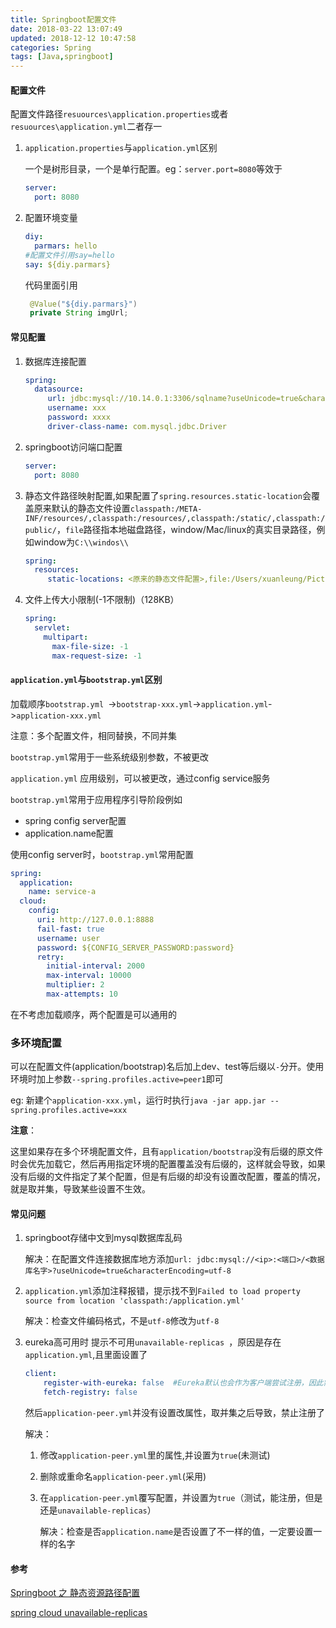 ```yaml
---
title: Springboot配置文件
date: 2018-03-22 13:07:49
updated: 2018-12-12 10:47:58
categories: Spring
tags: [Java,springboot]
---
```


#### 配置文件

配置文件路径`resuources\application.properties`或者`resuources\application.yml`二者存一

1. `application.properties`与`application.yml`区别

   一个是树形目录，一个是单行配置。eg：`server.port=8080`等效于

   ```yaml
   server:
     port: 8080
   ```

2. 配置环境变量

   ```yaml
   diy:
     parmars: hello
   #配置文件引用say=hello
   say: ${diy.parmars}
   ```

   代码里面引用

   ```Java
    @Value("${diy.parmars}")
    private String imgUrl;​
   ```


#### 常见配置

1. 数据库连接配置

   ```yaml
   spring:
     datasource:
        url: jdbc:mysql://10.14.0.1:3306/sqlname?useUnicode=true&characterEncoding=utf-8
        username: xxx
        password: xxxx
        driver-class-name: com.mysql.jdbc.Driver
   ```

2. springboot访问端口配置

   ```yaml
   server:
     port: 8080
   ```

3. 静态文件路径映射配置,如果配置了`spring.resources.static-location`会覆盖原来默认的静态文件设置`classpath:/META-INF/resources/,classpath:/resources/,classpath:/static/,classpath:/public/`，`file`路径指本地磁盘路径，window/Mac/linux的真实目录路径，例如window为`C:\\windos\\`

   ```yaml
   spring:
     resources:
        static-locations: <原来的静态文件配置>,file:/Users/xuanleung/Pictures/
   ```

4. 文件上传大小限制(-1不限制)（128KB）

   ```yaml
   spring: 
     servlet:
       multipart:
         max-file-size: -1
         max-request-size: -1
   ```


#### `application.yml`与`bootstrap.yml`区别

加载顺序`bootstrap.yml `->`bootstrap-xxx.yml`->`application.yml`->`application-xxx.yml`

注意：多个配置文件，相同替换，不同并集

`bootstrap.yml`常用于一些系统级别参数，不被更改

`application.yml` 应用级别，可以被更改，通过config service服务

`bootstrap.yml`常用于应用程序引导阶段例如

* spring config server配置
* application.name配置

使用config server时，`bootstrap.yml`常用配置

```yaml
spring:
  application:
    name: service-a
  cloud:
    config:
      uri: http://127.0.0.1:8888
      fail-fast: true
      username: user
      password: ${CONFIG_SERVER_PASSWORD:password}
      retry:
        initial-interval: 2000
        max-interval: 10000
        multiplier: 2
        max-attempts: 10
```

在不考虑加载顺序，两个配置是可以通用的

### 多环境配置

可以在配置文件(application/bootstrap)名后加上dev、test等后缀以`-`分开。使用环境时加上参数`--spring.profiles.active=peer1`即可

eg: 新建个`application-xxx.yml`，运行时执行`java -jar app.jar --spring.profiles.active=xxx`

**注意**：

这里如果存在多个环境配置文件，且有`application/bootstrap`没有后缀的原文件时会优先加载它，然后再用指定环境的配置覆盖没有后缀的，这样就会导致，如果没有后缀的文件指定了某个配置，但是有后缀的却没有设置改配置，覆盖的情况，就是取并集，导致某些设置不生效。

#### 常见问题

1. springboot存储中文到mysql数据库乱码

   解决：在配置文件连接数据库地方添加`url: jdbc:mysql://<ip>:<端口>/<数据库名字>?useUnicode=true&characterEncoding=utf-8`

2. `application.yml`添加注释报错，提示找不到`Failed to load property source from location 'classpath:/application.yml'`

   解决：检查文件编码格式，不是`utf-8`修改为`utf-8`

3. eureka高可用时 提示不可用`unavailable-replicas `，原因是存在`application.yml`,且里面设置了

   ```yaml
   client:
       register-with-eureka: false  #Eureka默认也会作为客户端尝试注册，因此需禁用注册行为
       fetch-registry: false
   ```

   然后`application-peer.yml`并没有设置改属性，取并集之后导致，禁止注册了

   解决：

   1. 修改`application-peer.yml`里的属性,并设置为`true`(未测试)

   2. 删除或重命名`application-peer.yml`(采用)

   3. 在`application-peer.yml`覆写配置，并设置为`true`（测试，能注册，但是还是`unavailable-replicas`）

      解决：检查是否`application.name`是否设置了不一样的值，一定要设置一样的名字





#### 参考

[Springboot 之 静态资源路径配置](http://blog.csdn.net/zsl129/article/details/52906762)

[spring cloud unavailable-replicas](https://blog.csdn.net/u012470019/article/details/77973156)